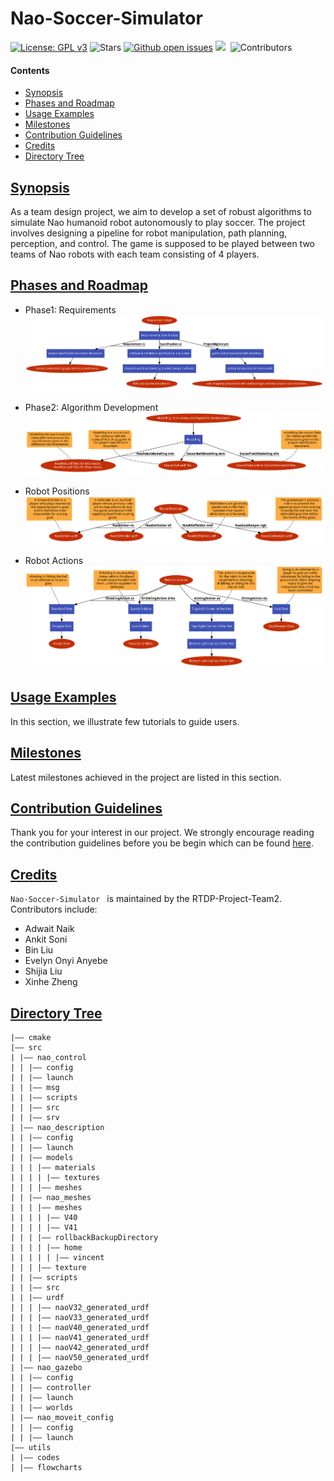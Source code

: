 # Nao-Soccer-Simulator

[![License: GPL v3](https://img.shields.io/badge/License-GPLv3-blue.svg)](https://www.gnu.org/licenses/gpl-3.0)
![Stars](https://img.shields.io/github/stars/Robotics-TDP-Team2/Nao-Soccer-Simulator.svg?style=flat&label=Star&maxAge=86400)
[![Github open issues](https://img.shields.io/github/issues-raw/Robotics-TDP-Team2/Nao-Soccer-Simulator.svg)](https://github.com/Robotics-TDP-Team2/Nao-Soccer-Simulator/issues) 
![](https://img.shields.io/github/repo-size/Robotics-TDP-Team2/Nao-Soccer-Simulator.svg?label=Repo%20size&style=flat-square)&nbsp;
![Contributors](https://img.shields.io/github/contributors/Robotics-TDP-Team2/Nao-Soccer-Simulator.svg?style=flat&label=Contributors&maxAge=86400)

#### Contents
* [Synopsis](#synopsis)
* [Phases and Roadmap](#phases-and-roadmap)
* [Usage Examples](#usage-examples)
* [Milestones](#milestones)
* [Contribution Guidelines](#contribution-guidelines)
* [Credits](#credits)
* [Directory Tree](#directory-tree)

## [Synopsis](#Nao-Soccer-Simulator)

As a team design project, we aim to develop a set of robust algorithms to simulate Nao humanoid robot autonomously to play soccer. The project involves designing a pipeline for robot manipulation, path planning, perception, and control. The game is supposed to be played between two teams of Nao robots with each team consisting of 4 players.

## [Phases and Roadmap](#Nao-Soccer-Simulator)

* Phase1: Requirements
![1](https://github.com/Robotics-TDP-Team2/Nao-Soccer-Simulator/blob/main/utils/flowcharts/requirement_stage.png)

* Phase2: Algorithm Development
![2](https://github.com/Robotics-TDP-Team2/Nao-Soccer-Simulator/blob/main/utils/flowcharts/modelling_stage.png)

* Robot Positions
![3](https://github.com/Robotics-TDP-Team2/Nao-Soccer-Simulator/blob/main/utils/flowcharts/roadmap.png)

* Robot Actions
![4](https://github.com/Robotics-TDP-Team2/Nao-Soccer-Simulator/blob/main/utils/flowcharts/robot_actions.png)

## [Usage Examples](#Nao-Soccer-Simulator)

In this section, we illustrate few tutorials to guide users.

## [Milestones](#Nao-Soccer-Simulator)

Latest milestones achieved in the project are listed in this section.

## [Contribution Guidelines](#Nao-Soccer-Simulator)

Thank you for your interest in our project. We strongly encourage reading the contribution guidelines before you be begin which can be found [here](https://github.com/Robotics-TDP-Team2/Nao-Soccer-Simulator/blob/devel/CONTRIBUTION_GUIDELINES.md).

## [Credits](#Nao-Soccer-Simulator)

`Nao-Soccer-Simulator ` is maintained by the RTDP-Project-Team2. Contributors include:

* Adwait Naik
* Ankit Soni
* Bin Liu
* Evelyn Onyi Anyebe
* Shijia Liu
* Xinhe Zheng

## [Directory Tree](#Nao-Soccer-Simulator)

    |–– cmake
    |–– src
    | |–– nao_control
    | | |–– config
    | | |–– launch
    | | |–– msg
    | | |–– scripts
    | | |–– src
    | | |–– srv
    | |–– nao_description
    | | |–– config
    | | |–– launch
    | | |–– models
    | | | |–– materials
    | | | | |–– textures
    | | | |–– meshes
    | | |–– nao_meshes
    | | | |–– meshes
    | | | | |–– V40
    | | | | |–– V41
    | | | |–– rollbackBackupDirectory
    | | | | |–– home
    | | | | | |–– vincent
    | | | |–– texture
    | | |–– scripts
    | | |–– src
    | | |–– urdf
    | | | |–– naoV32_generated_urdf
    | | | |–– naoV33_generated_urdf
    | | | |–– naoV40_generated_urdf
    | | | |–– naoV41_generated_urdf
    | | | |–– naoV42_generated_urdf
    | | | |–– naoV50_generated_urdf
    | |–– nao_gazebo
    | | |–– config
    | | |–– controller
    | | |–– launch
    | | |–– worlds
    | |–– nao_moveit_config
    | | |–– config
    | | |–– launch
    |–– utils
    | |–– codes
    | |–– flowcharts
